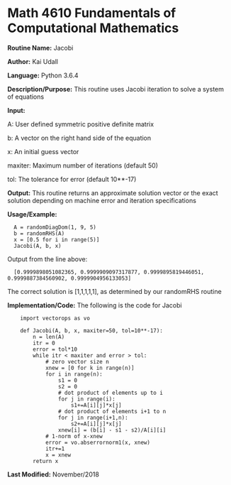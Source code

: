 # Math 4610 Fundamentals of Computational Mathematics

**Routine Name:**           Jacobi

**Author:** Kai Udall

**Language:** Python 3.6.4

**Description/Purpose:** This routine uses Jacobi iteration to solve a system of equations

**Input:**

A: User defined symmetric positive definite matrix

b: A vector on the right hand side of the equation

x: An initial guess vector

maxiter: Maximum number of iterations (default 50)

tol: The tolerance for error (default 10**-17)

**Output:** This routine returns an approximate solution vector or the exact solution depending on machine error and iteration specifications

**Usage/Example:**

      A = randomDiagDom(1, 9, 5)
      b = randomRHS(A)
      x = [0.5 for i in range(5)]
      Jacobi(A, b, x)

Output from the line above:

      [0.9999898051082365, 0.9999909097317877, 0.9999895819446051, 0.9999887384560902, 0.9999904956133053]
      
The correct solution is [1,1,1,1,1], as determined by our randomRHS routine
          
**Implementation/Code:** The following is the code for Jacobi
        
        import vectorops as vo
        
        def Jacobi(A, b, x, maxiter=50, tol=10**-17):
            n = len(A)
            itr = 0
            error = tol*10
            while itr < maxiter and error > tol:
                # zero vector size n
                xnew = [0 for k in range(n)]
                for i in range(n):
                    s1 = 0
                    s2 = 0
                    # dot product of elements up to i
                    for j in range(i):
                        s1+=A[i][j]*x[j]
                    # dot product of elements i+1 to n
                    for j in range(i+1,n):
                        s2+=A[i][j]*x[j]
                    xnew[i] = (b[i] - s1 - s2)/A[i][i]
                # 1-norm of x-xnew
                error = vo.abserrornorm1(x, xnew)
                itr+=1
                x = xnew
            return x

    
**Last Modified:** November/2018
